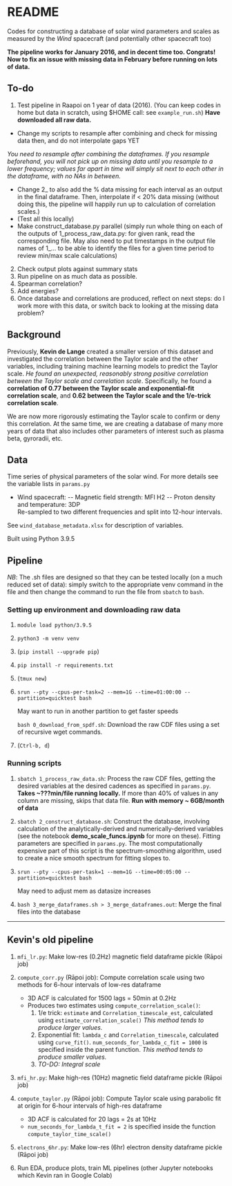 # README
Codes for constructing a database of solar wind parameters and scales as measured by the *Wind* spacecraft (and potentially other spacecraft too)

**The pipeline works for January 2016, and in decent time too. Congrats! Now to fix an issue with missing data in February before running on lots of data.**

## To-do

1. Test pipeline in Raapoi on 1 year of data (2016). (You can keep codes in home but data in scratch, using $HOME call: see `example_run.sh`) **Have downloaded all raw data.**
- Change my scripts to resample after combining and check for missing data then, and do not interpolate gaps YET 

*You need to resample after combining the dataframes. If you resample beforehand, you will not pick up on missing data until you resample to a lower frequency; values far apart in time will simply sit next to each other in the dataframe, with no NAs in between.*
- Change 2_ to also add the % data missing for each interval as an output in the final dataframe. Then, interpolate if < 20% data missing (without doing this, the pipeline will happily run up to calculation of correlation scales.) 
- (Test all this locally)
- Make construct_database.py parallel (simply run whole thing on each of the outputs of 1_process_raw_data.py: for given rank, read the corresponding file. May also need to put timestamps in the output file names of 1_... to be able to identify the files for a given time period to review min/max scale calculations)
2. Check output plots against summary stats
2. Run pipeline on as much data as possible.
2. Spearman correlation?
2. Add energies?
2. Once database and correlations are produced, reflect on next steps: do I work more with this data, or switch back to looking at the missing data problem?

## Background

Previously, **Kevin de Lange** created a smaller version of this dataset and investigated the correlation between the Taylor scale and the other variables, including training machine learning models to predict the Taylor scale. *He found an unexpected, reasonably strong positive correlation between the Taylor scale and correlation scale*. Specifically, he found a **correlation of 0.77 between the Taylor scale and exponential-fit correlation scale**, and **0.62 between the Taylor scale and the 1/e-trick correlation scale**.                                                                 

We are now more rigorously estimating the Taylor scale to confirm or deny this correlation. At the same time, we are creating a database of many more years of data that also includes other parameters of interest such as plasma beta, gyroradii, etc.

## Data
Time series of physical parameters of the solar wind.
For more details see the variable lists in `params.py`
- Wind spacecraft:
-- Magnetic field strength: MFI H2
-- Proton density and temperature: 3DP  
Re-sampled to two different frequencies and split into 12-hour intervals.

See `wind_database_metadata.xlsx` for description of variables.

Built using Python 3.9.5

## Pipeline
*NB*: The .sh files are designed so that they can be tested locally (on a much reduced set of data): simply switch to the appropriate venv command in the file and then change the command to run the file from `sbatch` to `bash`.

### Setting up environment and downloading raw data
1. `module load python/3.9.5`
2. `python3 -m venv venv`
2. (`pip install --upgrade pip`)
2. `pip install -r requirements.txt`
2. (`tmux new`)
2. `srun --pty --cpus-per-task=2 --mem=1G --time=01:00:00 --partition=quicktest bash`
    
    May want to run in another partition to get faster speeds
    
    `bash 0_download_from_spdf.sh`: Download the raw CDF files using a set of recursive wget commands.
2. (`Ctrl-b, d`)

### Running scripts
1. `sbatch 1_process_raw_data.sh`: Process the raw CDF files, getting the desired variables at the desired cadences as specified in `params.py`. **Takes ~???min/file running locally.** If more than 40% of values in any column are missing, skips that data file. **Run with memory ~ 6GB/month of data**

2. `sbatch 2_construct_database.sh`: Construct the database, involving calculation of the analytically-derived and numerically-derived variables (see the notebook **demo_scale_funcs.ipynb** for more on these). Fitting parameters are specified in `params.py`. The most computationally expensive part of this script is the spectrum-smoothing algorithm, used to create a nice smooth spectrum for fitting slopes to.

3. `srun --pty --cpus-per-task=1 --mem=1G --time=00:05:00 --partition=quicktest bash`
    
    May need to adjust mem as datasize increases
    
4.  `bash 3_merge_dataframes.sh > 3_merge_dataframes.out`: Merge the final files into the database
---

## Kevin's old pipeline

1. `mfi_lr.py`: Make low-res (0.2Hz) magnetic field dataframe pickle (Rāpoi job)
2. `compute_corr.py` (Rāpoi job): Compute correlation scale using two methods for 6-hour intervals of low-res dataframe
    - 3D ACF is calculated for 1500 lags = 50min at 0.2Hz
    - Produces two estimates using `compute_correlation_scale()`:
        1. 1/e trick: `estimate` and `Correlation_timescale_est`, calculated using `estimate_correlation_scale()` *This method tends to produce larger values.*
        2. Exponential fit: `lambda_c` and `Correlation_timescale`, calculated using `curve_fit()`. `num_seconds_for_lambda_c_fit = 1000` is specified inside the parent function. *This method tends to produce smaller values.*
        3. *TO-DO: Integral scale*

3. `mfi_hr.py`: Make high-res (10Hz) magnetic field dataframe pickle (Rāpoi job)
4. `compute_taylor.py` (Rāpoi job): Compute Taylor scale using parabolic fit at origin for 6-hour intervals of high-res dataframe 
    - 3D ACF is calculated for 20 lags = 2s at 10Hz
    - `num_seconds_for_lambda_t_fit = 2` is specified inside the function `compute_taylor_time_scale()`

5. `electrons_6hr.py`: Make low-res (6hr) electron density dataframe pickle (Rāpoi job)
5. Run EDA, produce plots, train ML pipelines (other Jupyter notebooks which Kevin ran in Google Colab)
